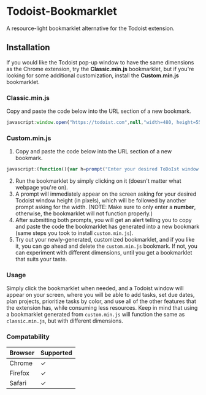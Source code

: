 # Todoist-Bookmarklet
A resource-light bookmarklet alternative for the Todoist extension.

## Installation
If you would like the Todoist pop-up window to have the same dimensions as the Chrome extension, try the **Classic.min.js** bookmarklet, but if you're looking for some additional customization, install the **Custom.min.js** bookmarklet.

### Classic.min.js
Copy and paste the code below into the URL section of a new bookmark.
```javascript
javascript:window.open("https://todoist.com",null,"width=480, height=550").focus();
```

### Custom.min.js
1. Copy and paste the code below into the URL section of a new bookmark.
```javascript
javascript:(function(){var h=prompt("Enter your desired ToDoIst window height (in pixels):"),w=prompt("Enter your desired ToDoIst window width (in pixels):");alert("Copy and paste the following code into the URL section of a new bookmark: javascript:window.open('https://todoist.com',null,'width="+w+", height="+h+"').focus();");})();
```
2. Run the bookmarklet by simply clicking on it (doesn't matter what webpage you're on).
3. A prompt will immediately appear on the screen asking for your desired Todoist window height (in pixels), which will be followed by another prompt asking for the width. (NOTE: Make sure to only enter a **number**, otherwise, the bookmarklet will not function properly.)
4. After submitting both prompts, you will get an alert telling you to copy and paste the code the bookmarklet has generated into a new bookmark (same steps you took to install `custom.min.js`).
5. Try out your newly-generated, customized bookmarklet, and if you like it, you can go ahead and delete the `custom.min.js` bookmark. If not, you can experiment with different dimensions, until you get a bookmarklet that suits your taste.

### Usage
Simply click the bookmarklet when needed, and a Todoist window will appear on your screen, where you will be able to add tasks, set due dates, plan projects, prioritize tasks by color, and use all of the other features that the extension has, while consuming less resources. Keep in mind that using a bookmarklet generated from `custom.min.js` will function the same as `classic.min.js`, but with different dimensions.

### Compatability
Browser | Supported
--------|------------
Chrome |     ✓
Firefox|     ✓
Safari |     ✓
